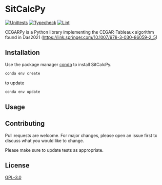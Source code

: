 # SitCalcPy

[![Unittests](https://github.com/Entze/CEGARPy/actions/workflows/unittest-python.yaml/badge.svg)](https://github.com/Entze/CEGARPy/actions/workflows/unittest-python.yaml) [![Typecheck](https://github.com/Entze/CEGARPy/actions/workflows/typecheck-python.yaml/badge.svg)](https://github.com/Entze/CEGARPy/actions/workflows/typecheck-python.yaml) [![Lint](https://github.com/Entze/CEGARPy/actions/workflows/lint-python.yaml/badge.svg)](https://github.com/Entze/CEGARPy/actions/workflows/lint-python.yaml)

CEGARPy is a Python library implementing the CEGAR-Tableaux algorithm found in Das2021 (https://link.springer.com/10.1007/978-3-030-86059-2_5)

## Installation

Use the package manager [conda](https://docs.conda.io/projects/conda/en/latest/user-guide/install/index.html) to install
SitCalcPy.

```bash
conda env create
```

to update

```bash
conda env update
```

## Usage

## Contributing

Pull requests are welcome. For major changes, please open an issue first to discuss what you would like to change.

Please make sure to update tests as appropriate.

## License

[GPL-3.0](https://choosealicense.com/licenses/gpl-3.0/)